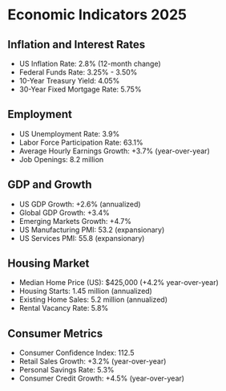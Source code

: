 # Economic Indicators 2025

## Inflation and Interest Rates
- US Inflation Rate: 2.8% (12-month change)
- Federal Funds Rate: 3.25% - 3.50%
- 10-Year Treasury Yield: 4.05%
- 30-Year Fixed Mortgage Rate: 5.75%

## Employment
- US Unemployment Rate: 3.9%
- Labor Force Participation Rate: 63.1%
- Average Hourly Earnings Growth: +3.7% (year-over-year)
- Job Openings: 8.2 million

## GDP and Growth
- US GDP Growth: +2.6% (annualized)
- Global GDP Growth: +3.4%
- Emerging Markets Growth: +4.7%
- US Manufacturing PMI: 53.2 (expansionary)
- US Services PMI: 55.8 (expansionary)

## Housing Market
- Median Home Price (US): $425,000 (+4.2% year-over-year)
- Housing Starts: 1.45 million (annualized)
- Existing Home Sales: 5.2 million (annualized)
- Rental Vacancy Rate: 5.8%

## Consumer Metrics
- Consumer Confidence Index: 112.5
- Retail Sales Growth: +3.2% (year-over-year)
- Personal Savings Rate: 5.3%
- Consumer Credit Growth: +4.5% (year-over-year)
